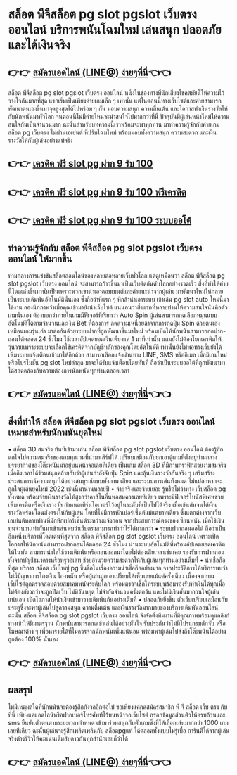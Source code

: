 # สล็อต พีจีสล็อต pg slot pgslot เว็บตรง ออนไลน์ บริการพนันโฉมใหม่ เล่นสนุก ปลอดภัย และได้เงินจริง

## 👉👉 [สมัครแอดไลน์ (LINE@) ง่ายๆที่นี่](https://line.me/R/ti/p/@460krwwn)👈👈

สล็อต พีจีสล็อต pg slot pgslot เว็บตรง ออนไลน์ หนึ่งในช่องทางที่นักเสี่ยงโชคสมัยนี้ให้ความไว้วางใจกันมากที่สุด แรกเริ่มเป็นเพียงค่ายเกมเล็ก ๆ เท่านั้น แต่ในตอนนี้ทางเว็บไซต์และค่ายสามารถพัฒนาตนเองขึ้นมาจุดสูงสุดได้ไปพร้อม ๆ กัน มอบความสนุก ความตื่นเต้น และโอกาสทำเงินรางวัลให้กับนักพนันมาทั่วโลก จนตอนนี้ไม่มีค่ายไหนจะน่าสนใจไปมากกว่าที่นี่ ปัจจุบันมีผู้เล่นหน้าใหม่ให้ความสนใจกันเป็นจำนวนมาก ฉะนั้นสำหรับบทความนี้เราพร้อมจะพาทุกท่าน มาทำความรู้จักกับค่ายเกม สล็อต pg เว็บตรง ไม่ผ่านเอเย่นต์
ที่ปรับโฉมใหม่ พร้อมมอบทั้งความสนุก ความสะดวก และเงินรางวัลให้กับผู้เล่นอย่างแท้จริง

## 👉👉 [เครดิต ฟรี slot pg ฝาก 9 รับ 100](https://www.winufa369.com/)
## 👉👉 [เครดิต ฟรี slot pg ฝาก 9 รับ 100 ฟรีเครดิต](https://line.me/R/ti/p/@460krwwn)
## 👉👉 [เครดิต ฟรี slot pg ฝาก 9 รับ 100 ระบบออโต้](https://customer.winufa369.com/register?agent=ufa)

## ทำความรู้จักกับ สล็อต พีจีสล็อต pg slot pgslot เว็บตรง ออนไลน์ ให้มากขึ้น
ท่ามกลางการแข่งขันสล็อตออนไลน์ของหลายต่อหลายเว็บทั่วโลก แต่ดูเหมือนว่า สล็อต พีจีสล็อต pg slot pgslot เว็บตรง ออนไลน์ จะสามารถก้าวขึ้นมาเป็นเว็บติดอันดับโลกอย่างรวดเร็ว สิ่งที่ทำให้ค่ายนี้โดดเด่นขึ้นมานั่นเป็นเพราะพวกเขานำเอาคอมเมนต์และคำแนะนำจากผู้เล่น มาพัฒนาใหม่ให้กลายเป็นระบบเดิมพันอัตโนมัตินั่นเอง ซึ่งถือว่าที่แรก ๆ ที่กล้านำเอาระบบ เข้าเล่น pg slot auto ใหม่นี้มาใช้งาน ลองนึกภาพว่าเมื่อคุณเข้ามายังน่าเว็บไซต์ แน่นอนว่าสิ่งแรกที่หลายท่านให้ความสนใจนั่นคือตัวเกมนั่นเอง ต้องบอกว่าภายในเกมมีฟีเจอร์ที่เรียกว่า Auto Spin ผู้เล่นสามารถกดเลือกหมุนแบบอัตโนมัติได้ตามจำนวนและเงิน Bet ที่ต้องการ ลดความเหนื่อยล้าจากการกดปุ่ม Spin ด้วยตนเองเหมือนเกมรุ่นเก่า มาต่อกันด้วยระบบฝากที่ถูกพัฒนาขึ้นมาใหม่ พร้อมเปิดให้นักพนันสามารถกดฝาก-ถอนได้ตลอด 24 ชั่วโมง ใช้เวลาอัปเดตยอดเงินเพียงแค่ 1 นาทีเท่านั้น แถมยังไม่ต้องโยกเครดิตให้วุ่นวายเพราะระบบจะเลือกใช้เครดิตจากบัญชีหลักของคุณโดยอัตโนมัติ เท่านั้นยังไม่พอทางเว็บยังได้เพิ่มระบบแจ้งเตือนเข้ามาให้อีกด้วย สามารถเลือกแจ้งผ่านทาง LINE, SMS หรืออีเมล เมื่อมีเกมใหม่หรือโปรโมชั่น pg slot ใหม่ล่าสุด มาจะได้รับแจ้งเตือนโดยทันที ถือว่าเป็นระบบออโต้ที่ถูกพัฒนามาได้สอดคล้องกับความต้องการนักพนันทุกท่านตลอดเวลา

## 👉👉 [สมัครแอดไลน์ (LINE@) ง่ายๆที่นี่](https://line.me/R/ti/p/@460krwwn)👈👈

## สิ่งที่ทำให้ สล็อต พีจีสล็อต pg slot pgslot เว็บตรง ออนไลน์ เหมาะสำหรับนักพนันยุคใหม่
•	สล็อต 3D สมจริง ทันทีเข้ามาเล่น สล็อต พีจีสล็อต pg slot pgslot เว็บตรง ออนไลน์ ต้องรู้สึกตกใจไปความสมจริงของเกมทุกเกมที่นำมาเสิร์ฟให้ เปรียบเสมือนกับยกเอาตู้เกมที่ตั้งอยู่ท่ามกลางบรรยากาศของโต๊ะพนันมาอยู่บนหน้าจอเลยทีเดียว เป็นเกม สล็อต 3D ที่มีภาพกราฟิกสวยงามสมจริง เมื่อถึงเวลาได้ร่วมสนุกคล้ายกับว่าผู้เล่นกำลังจับปุ่ม Spin และลุ้นเงินรางวัลกันจริง ๆ เสริมสร้างประสบการณ์ความสนุกได้อย่างสมบูรณ์แบบทั้งภาพ เสียง และระบบการเล่นทั้งหมด ไม่แปลกหากจะถูกใจผู้เล่นยุคใหม่ 2022 เช่นนี้มานานหลายปี
•	จ่ายจริงและจ่ายเยอะ รู้หรือไม่ว่าทาง เว็บสล็อต pg ทั้งหมด พร้อมจ่ายเงินรางวัลให้สูงกว่าคาสิโนอื่นพอสมควรเลยทีเดียว เพราะมีฟีเจอร์โบนัสพิเศษช่วยเพิ่มเครดิตหรือเงินรางวัล กำหนดเทิร์นโอเวอร์ไว้อยู่ในระดับที่เป็นไปได้จริง เมื่อเข้าเล่นจนได้เงินรางวัลพร้อมโอนส่งตรงให้กับผู้เล่น โดยที่ไม่มีการหักเปอร์เซ็นต์แม้แต่บาทเดียว ซึ่งแตกต่างจากเว็บเอเย่นต์หลายท่านที่มักหักเปอร์เซ็นต์ระหว่างแจ้งถอน จากประสบการณ์ตรงของเซียนพนัน เมื่อใช้เงินทุนจำนวนเท่ากันมาเข้าเล่นพบว่าเว็บตรงสามารถทำกำไรได้มากกว่า
•	ระบบฝากถอนออโต้ ถือว่าเป็นอีกหนึ่งบริการที่โดดเด่นที่สุดจาก สล็อต พีจีสล็อต pg slot pgslot เว็บตรง ออนไลน์ เพราะเปิดโอกาสให้นักพนันสามารถฝากถอนได้ตลอด 24 ชั่วโมง ผ่านระบบอัตโนมัติที่พร้อมอัปเดตยอดเครดิตให้ในทัน สามารถนำใสใช้วางเดิมพันหรือถอนออกมาโดยไม่ต้องเสียเวลาเช่นเคย รองรับการฝากถอนทั้งจากบัญชีธนาคารหรือทรูวอเลท ช่วยอำนวยความสะดวกให้กับผู้เล่นทุกท่านอย่างเต็มที่
•	น่าเชื่อถือที่สุด บริการ สล็อต เว็บใหญ่ pg ขึ้นชื่อในเรื่องความน่าเชื่อถืออย่างมาก จากประวัติการให้บริการพบว่าไม่มีปัญหาการโกงเงิน โกงพนัน หรือผู้เล่นถูกเอาเปรียบให้เห็นเลยแม้แต่ครั้งเดียว เนื่องจากทางเว็บไซต์ถูกตรวจสอบด้วยสมาคมพนันระดับโลก พร้อมตรวจเช็กให้ระบบพร้อมรองรับทำเงินได้ทุกเมื่อ ไม่ต้องกังวลว่าจะถูกปิดเว็บ ไม่มีวันหยุด ไม่จำกัดจำนวนครั้งต่อวัน และไม่มีเงินอั้นมากวนใจผู้เล่นแน่นอน เปิดโอกาสให้นำเงินเข้ามาวางเดิมพันกันอย่างเต็มที่
•	ปลอดภัยยิ่งขึ้น ตัวเว็บเปรียบเสมือนกับประตูซึ่งจะพาผู้เล่นไปสู่ความสนุก ความตื่นเต้น และเงินรางวัลมากมายของบริการเดิมพันออนไลน์ ฉะนั้น สล็อต พีจีสล็อต pg slot pgslot เว็บตรง ออนไลน์ จึงจัดตั้งทีมงานที่มีคุณภาพพร้อมดูแลลิงก์ทางเข้าให้มีมาตรฐาน นักพนันสามารถกดเข้าเล่นได้อย่างมั่นใจ รับประกันว่าไม่มีโปรแกรมดักจับ หรือโฆษณาต่าง ๆ เพื่อหารายได้ที่ไม่ควรจากนักพนันเพิ่มแน่นอน พร้อมพาผู้เล่นไปส่งถึงโต๊ะพนันได้อย่างถูกต้อง 100% นั่นเอง

## 👉👉 [สมัครแอดไลน์ (LINE@) ง่ายๆที่นี่](https://line.me/R/ti/p/@460krwwn)👈👈

## ผลสรุป
ไม่มีเหตุผลใดที่นักพนันจะต้องรู้สึกกังวลอีกต่อไป ขอเพียงแค่กดสมัครสมาชิก พี จี สล็อต เว็บ ตรง กับที่นี่ เพียงแค่แอดไลน์หรือฝากเบอร์โทรศัพท์ไว้บนหน้าจอเว็บไซต์ กรอกข้อมูลส่วนตัวให้ครบถ้วนและ sms ยืนยันตัวตนตามระยะเวลากำหนด เข้ามาร่วมสนุกกับตัวเกมซึ่งมีให้เลือกเล่นมากกว่า 1000 เกมเลยทีเดียว ฉะนั้นผู้เล่นจะรู้สึกเพลิดเพลินกับ สล็อตpgแท้ ได้ตลอดทั้งแบบไม่รู้เบื่อ การันตีได้จากผู้เล่นจริงต่างรีวิวให้คะแนนเต็มสิบดาวกันทุกสำนักเลยก็ว่าได้

## 👉👉 [สมัครแอดไลน์ (LINE@) ง่ายๆที่นี่](https://line.me/R/ti/p/@460krwwn)👈👈
